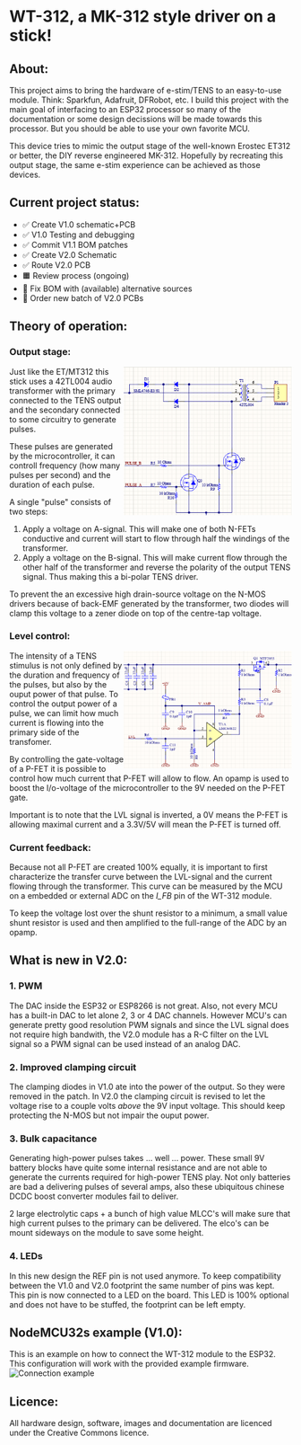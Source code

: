 # WT-312, a MK-312 style driver on a stick!
## About:
This project aims to bring the hardware of e-stim/TENS to an easy-to-use module. Think: Sparkfun, Adafruit, DFRobot, etc.
I build this project with the main goal of interfacing to an ESP32 processor so many of the documentation or some design decissions will be made towards this processor. But you should be able to use your own favorite MCU.

This device tries to mimic the output stage of the well-known Erostec ET312 or better, the DIY reverse engineered MK-312. Hopefully by recreating this output stage, the same e-stim experience can be achieved as those devices.

## Current project status:
- ✅ Create V1.0 schematic+PCB
- ✅ V1.0 Testing and debugging 
- ✅ Commit V1.1 BOM patches
- ✅ Create V2.0 Schematic
- ✅ Route V2.0 PCB
- 🟧 Review process (ongoing)
- 🔲 Fix BOM with (available) alternative sources 
- 🔲 Order new batch of V2.0 PCBs

## Theory of operation:
### Output stage:
<img align="right" width="300" src="Documentation/output_stage_v2.png">
Just like the ET/MT312 this stick uses a 42TL004 audio transformer with the primary connected to the TENS output and the secondary connected to some circuitry to generate pulses.

These pulses are generated by the microcontroller, it can controll frequency (how many pulses per second) and the duration of each pulse.

A single "pulse"  consists of two steps:
1. Apply a voltage on A-signal. This will make one of both N-FETs conductive and current will start to flow through half the windings of the transformer.
2. Apply a voltage on the B-signal. This will make current flow through the other half of the transformer and reverse the polarity of the output TENS signal. Thus making this a bi-polar TENS driver.

To prevent the an excessive high drain-source voltage on the N-MOS drivers because of back-EMF generated by the transformer, two diodes will clamp this voltage to a zener diode on top of the centre-tap voltage.

### Level control:
<img align="right" width="300" src="Documentation/level_control.png">
The intensity of a TENS stimulus is not only defined by the duration and frequency of the pulses, but also by the ouput power of that pulse. To control the output power of a pulse, we can limit how much current is flowing into the primary side of the transfomer.

By controlling the gate-voltage of a P-FET it is possible to control how much current that P-FET will allow to flow. An opamp is used to boost the I/o-voltage of the microcontroller to the 9V needed on the P-FET gate.

Important is to note that the LVL signal is inverted, a 0V means the P-FET is allowing maximal current and a 3.3V/5V will mean the P-FET is turned off.

### Current feedback:
Because not all P-FET are created 100% equally, it is important to first characterize the transfer curve between the LVL-signal and the current flowing through the transformer. This curve can be measured by the MCU on a embedded or external 
ADC on the *I_FB* pin of the WT-312 module.

To keep the voltage lost over the shunt resistor to a minimum, a small value shunt resistor is used and then amplified to the full-range of the ADC by an opamp.



## What is new in V2.0:
### 1. PWM
The DAC inside the ESP32 or ESP8266 is not great. Also, not every MCU has a built-in DAC to let alone 2, 3 or 4 DAC channels. However MCU's can generate pretty good resolution PWM signals and since the LVL signal does not require high bandwith, the V2.0 module has a R-C filter on the LVL signal so a PWM signal can be used instead of an analog DAC.
### 2. Improved clamping circuit
The clamping diodes in V1.0 ate into the power of the output. So they were removed in the patch. In V2.0 the clamping circuit is revised to let the voltage rise to a couple volts *above* the 9V input voltage. This should keep protecting the N-MOS but not impair the ouput power.
### 3. Bulk capacitance
Generating high-power pulses takes ... well ... power. These small 9V battery blocks have quite some internal resistance and are not able to generate the currents required for high-power TENS play. Not only batteries are bad a delivering pulses of several amps, also these ubiquitous chinese DCDC boost converter modules fail to deliver.

2 large electrolytic caps + a bunch of high value MLCC's will make sure that high current pulses to the primary can be delivered. The elco's can be mount sideways on the module to save some height.
### 4. LEDs
In this new design the REF pin is not used anymore. To keep compatibility between the V1.0 and V2.0 footprint the same number of pins was kept. This pin is now connected to a LED on the board. This LED is 100% optional and does not have to be stuffed, the footprint can be left empty.


## NodeMCU32s example (V1.0):
This is an example on how to connect the WT-312 module to the ESP32. This configuration will work with the provided example firmware.
![Connection example](/Documentation/ExampleCirctuitWithNodeMCU.png)



## Licence:
All hardware design, software, images and documentation are licenced under the Creative Commons licence.
